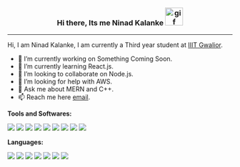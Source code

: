 ### <div align="center"> Hi there, Its me Ninad Kalanke <img alt="gif" src="https://media.giphy.com/media/hvRJCLFzcasrR4ia7z/giphy.gif" style="height: 40px"/></div>
<hr/>

Hi, I am Ninad Kalanke, I am currently a Third year student at [IIIT Gwalior](http://www.iiitm.ac.in/index.php/en/).

- 🔭 I’m currently working on Something Coming Soon.
- 🌱 I’m currently learning React.js.
- 👯 I’m looking to collaborate on Node.js.
- 🤔 I’m looking for help with AWS.
- 💬 Ask me about MERN and C++.
- 📫 Reach me here   [email](ninadkalanke@gmail.com).

**Tools and Softwares:**

<img src="https://img.icons8.com/color/40/000000/git.png"/> <img src="https://img.icons8.com/fluency/40/000000/github.png"/>
<img src="https://img.icons8.com/color/40/000000/gitlab.png"/>
<img src="https://img.icons8.com/color/40/000000/react-native.png"/>
<img src="https://img.icons8.com/color/40/000000/bootstrap.png"/>
<img src="https://img.icons8.com/color/40/000000/material-ui.png"/>
<img src="https://img.icons8.com/color/50/000000/nodejs.png"/>
<img src="https://img.icons8.com/color/40/000000/mongodb.png"/>
<img src="https://img.icons8.com/color/40/000000/heroku.png"/>


**Languages:**

<img src="https://img.icons8.com/color/40/000000/c-programming.png"/>
<img src="https://img.icons8.com/color/40/000000/c-plus-plus-logo.png"/>
<img src="https://img.icons8.com/fluency/40/000000/python.png"/>
<img src="https://img.icons8.com/color/40/000000/javascript.png"/>
<img src="https://img.icons8.com/color/40/000000/html-5--v1.png"/>
<img src="https://img.icons8.com/color/40/000000/css3.png"/>
<img src="https://img.icons8.com/color/40/000000/sql.png"/>


